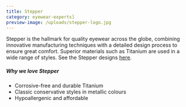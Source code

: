 ```yaml
---
title: Stepper
category: eyewear-experts]
preview-image: /uploads/stepper-logo.jpg
---
```

<div class="employee-heading">
Stepper is the hallmark for quality eyewear across the globe, combining innovative manufacturing techniques with a detailed design process to ensure great comfort. Superior materials such as Titanium are used in a wide range of styles. See the Stepper designs <a href="https://www.steppereyewear.com.au/">here</a>.
</div>

##### Why we love Stepper

* Corrosive-free and durable Titanium
* Classic conservative styles in metallic colours
* Hypoallergenic and affordable
